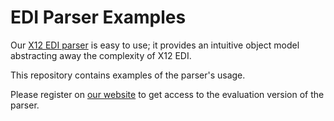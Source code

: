 # EDI Parser Examples

Our [X12 EDI parser](https://datainsight.health/tools/java-parser/) is easy to use; it provides an intuitive object model abstracting away the complexity of X12 EDI.

This repository contains examples of the parser's usage.

Please register on [our website](https://datainsight.health/tools/java-parser/) to get access to the evaluation version of the parser.